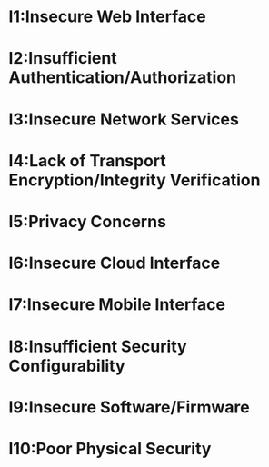 # I1:Insecure Web Interface
# I2:Insufficient Authentication/Authorization
# I3:Insecure Network Services
# I4:Lack of Transport Encryption/Integrity Verification
# I5:Privacy Concerns
# I6:Insecure Cloud Interface
# I7:Insecure Mobile Interface
# I8:Insufficient Security Configurability
# I9:Insecure Software/Firmware
# I10:Poor Physical Security
